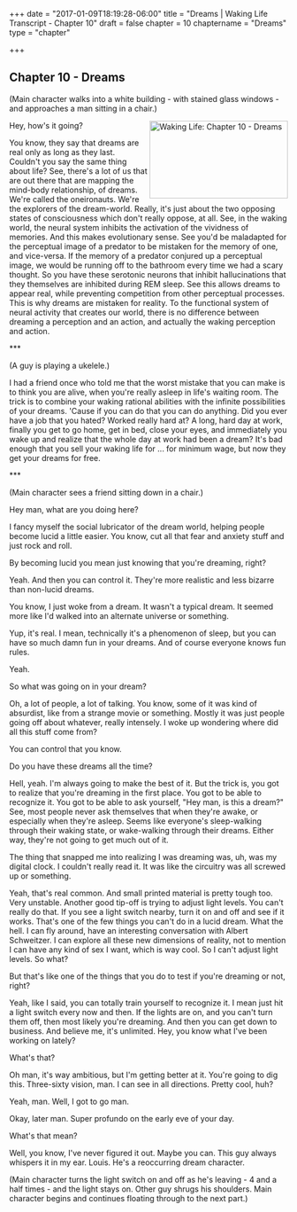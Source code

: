 +++
date = "2017-01-09T18:19:28-06:00"
title = "Dreams | Waking Life Transcript - Chapter 10"
draft = false
chapter = 10
chaptername = "Dreams"
type = "chapter"


+++

## Chapter 10 - Dreams

<p>(Main character walks into a white building - with stained glass windows - and approaches a man sitting in a chair.)</p>
<p><a href="http://media.jamesrskemp.com/graphics/wakingLife/WakingLife_10_1.jpg" onclick="window.open(this.href);return false;"><img src="http://media.jamesrskemp.com/graphics/wakingLife/WakingLife_10_1_t.jpg" alt="Waking Life: Chapter 10 - Dreams" style="width:250px;height:140px;" align="right" /></a>Hey, how's it going?</p>
<p>You know, they say that dreams are real only as long as they last. Couldn't you say the same thing about life? See, there's a lot of us that are out there that are mapping the mind-body relationship, of dreams. We're called the oneironauts. We're the explorers of the dream-world. Really, it's just about the two opposing states of consciousness which don't really oppose, at all. See, in the waking world, the neural system inhibits the activation of the vividness of memories. And this makes evolutionary sense. See you'd be maladapted for the perceptual image of a predator to be mistaken for the memory of one, and vice-versa. If the memory of a predator conjured up a perceptual image, we would be running off to the bathroom every time we had a scary thought. So you have these serotonic neurons that inhibit hallucinations that they themselves are inhibited during REM sleep. See this allows dreams to appear real, while preventing competition from other perceptual processes. This is why dreams are mistaken for reality. To the functional system of neural activity that creates our world, there is no difference between dreaming a perception and an action, and actually the waking perception and action.</p>
<p>***</p>
<p>(A guy is playing a ukelele.)</p>
<p>I had a friend once who told me that the worst mistake that you can make is to think you are alive, when you're really asleep in life's waiting room. The trick is to combine your waking rational abilities with the infinite possibilities of your dreams. 'Cause if you can do that you can do anything. Did you ever have a job that you hated? Worked really hard at? A long, hard day at work, finally you get to go home, get in bed, close your eyes, and immediately you wake up and realize that the whole day at work had been a dream? It's bad enough that you sell your waking life for ... for minimum wage, but now they get your dreams for free.</p>
<p>***</p>
<p>(Main character sees a friend sitting down in a chair.)</p>
<p>Hey man, what are you doing here?</p>
<p>I fancy myself the social lubricator of the dream world, helping people become lucid a little easier. You know, cut all that fear and anxiety stuff and just rock and roll.</p>
<p>By becoming lucid you mean just knowing that you're dreaming, right?</p>
<p>Yeah. And then you can control it. They're more realistic and less bizarre than non-lucid dreams.</p>
<p>You know, I just woke from a dream. It wasn't a typical dream. It seemed more like I'd walked into an alternate universe or something.</p>
<p>Yup, it's real. I mean, technically it's a phenomenon of sleep, but you can have so much damn fun in your dreams. And of course everyone knows fun rules.</p>
<p>Yeah.</p>
<p>So what was going on in your dream?</p>
<p>Oh, a lot of people, a lot of talking. You know, some of it was kind of absurdist, like from a strange movie or something. Mostly it was just people going off about whatever, really intensely. I woke up wondering where did all this stuff come from?</p>
<p>You can control that you know.</p>
<p>Do you have these dreams all the time?</p>
<p>Hell, yeah. I'm always going to make the best of it. But the trick is, you got to realize that you're dreaming in the first place. You got to be able to recognize it. You got to be able to ask yourself, &quot;Hey man, is this a dream?&quot; See, most people never ask themselves that when they're awake, or especially when they're asleep. Seems like everyone's sleep-walking through their waking state, or wake-walking through their dreams. Either way, they're not going to get much out of it.</p>
<p>The thing that snapped me into realizing I was dreaming was, uh, was my digital clock. I couldn't really read it. It was like the circuitry was all screwed up or something.</p>
<p>Yeah, that's real common. And small printed material is pretty tough too. Very unstable. Another good tip-off is trying to adjust light levels. You can't really do that. If you see a light switch nearby, turn it on and off and see if it works. That's one of the few things you can't do in a lucid dream. What the hell. I can fly around, have an interesting conversation with Albert Schweitzer. I can explore all these new dimensions of reality, not to mention I can have any kind of sex I want, which is way cool. So I can't adjust light levels. So what?</p>
<p>But that's like one of the things that you do to test if you're dreaming or not, right?</p>
<p>Yeah, like I said, you can totally train yourself to recognize it. I mean just hit a light switch every now and then. If the lights are on, and you can't turn them off, then most likely you're dreaming. And then you can get down to business. And believe me, it's unlimited. Hey, you know what I've been working on lately?</p>
<p>What's that?</p>
<p>Oh man, it's way ambitious, but I'm getting better at it. You're going to dig this. Three-sixty vision, man. I can see in all directions. Pretty cool, huh?</p>
<p>Yeah, man. Well, I got to go man.</p>
<p>Okay, later man. Super profundo on the early eve of your day.</p>
<p>What's that mean?</p>
<p>Well, you know, I've never figured it out. Maybe you can. This guy always whispers it in my ear. Louis. He's a reoccurring dream character.</p>
<p>(Main character turns the light switch on and off as he's leaving - 4 and a half times - and the light stays on. Other guy shrugs his shoulders. Main character begins and continues floating through to the next part.)</p>
